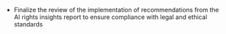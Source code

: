 - Finalize the review of the implementation of recommendations from the AI rights insights report to ensure compliance with legal and ethical standards